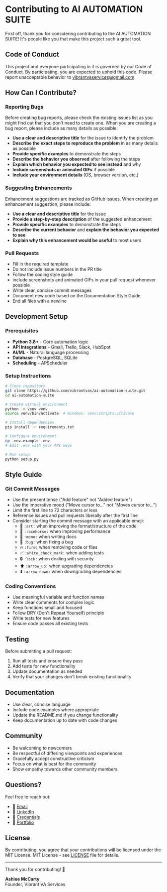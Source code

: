 # Contributing to AI AUTOMATION SUITE

First off, thank you for considering contributing to the AI AUTOMATION SUITE! It's people like you that make this project such a great tool.

## Code of Conduct

This project and everyone participating in it is governed by our Code of Conduct. By participating, you are expected to uphold this code. Please report unacceptable behavior to vibrantvaservices@gmail.com.

## How Can I Contribute?

### Reporting Bugs

Before creating bug reports, please check the existing issues list as you might find out that you don't need to create one. When you are creating a bug report, please include as many details as possible:

* **Use a clear and descriptive title** for the issue to identify the problem
* **Describe the exact steps to reproduce the problem** in as many details as possible
* **Provide specific examples** to demonstrate the steps
* **Describe the behavior you observed** after following the steps
* **Explain which behavior you expected to see instead** and why
* **Include screenshots or animated GIFs** if possible
* **Include your environment details** (OS, browser version, etc.)

### Suggesting Enhancements

Enhancement suggestions are tracked as GitHub issues. When creating an enhancement suggestion, please include:

* **Use a clear and descriptive title** for the issue
* **Provide a step-by-step description** of the suggested enhancement
* **Provide specific examples** to demonstrate the steps
* **Describe the current behavior** and **explain the behavior you expected to see**
* **Explain why this enhancement would be useful** to most users

### Pull Requests

* Fill in the required template
* Do not include issue numbers in the PR title
* Follow the coding style guide
* Include screenshots and animated GIFs in your pull request whenever possible
* Write clear, concise commit messages
* Document new code based on the Documentation Style Guide
* End all files with a newline

## Development Setup

### Prerequisites

- **Python 3.8+** - Core automation logic
- **API Integrations** - Gmail, Trello, Slack, HubSpot
- **AI/ML** - Natural language processing
- **Database** - PostgreSQL, SQLite
- **Scheduling** - APScheduler

### Setup Instructions

```bash
# Clone repository
git clone https://github.com/vibrantvas/ai-automation-suite.git
cd ai-automation-suite

# Create virtual environment
python -m venv venv
source venv/bin/activate  # Windows: venv\Scripts\activate

# Install dependencies
pip install -r requirements.txt

# Configure environment
cp .env.example .env
# Edit .env with your API keys

# Run setup
python setup.py
```

## Style Guide

### Git Commit Messages

* Use the present tense ("Add feature" not "Added feature")
* Use the imperative mood ("Move cursor to..." not "Moves cursor to...")
* Limit the first line to 72 characters or less
* Reference issues and pull requests liberally after the first line
* Consider starting the commit message with an applicable emoji:
    * 🎨 `:art:` when improving the format/structure of the code
    * 🐎 `:racehorse:` when improving performance
    * 📝 `:memo:` when writing docs
    * 🐛 `:bug:` when fixing a bug
    * 🔥 `:fire:` when removing code or files
    * ✅ `:white_check_mark:` when adding tests
    * 🔒 `:lock:` when dealing with security
    * ⬆️ `:arrow_up:` when upgrading dependencies
    * ⬇️ `:arrow_down:` when downgrading dependencies

### Coding Conventions

* Use meaningful variable and function names
* Write clear comments for complex logic
* Keep functions small and focused
* Follow DRY (Don't Repeat Yourself) principle
* Write tests for new features
* Ensure code passes all existing tests

## Testing

Before submitting a pull request:

1. Run all tests and ensure they pass
2. Add tests for new functionality
3. Update documentation as needed
4. Verify that your changes don't break existing functionality

## Documentation

* Use clear, concise language
* Include code examples where appropriate
* Update the README.md if you change functionality
* Keep documentation up to date with code changes

## Community

* Be welcoming to newcomers
* Be respectful of differing viewpoints and experiences
* Gracefully accept constructive criticism
* Focus on what is best for the community
* Show empathy towards other community members

## Questions?

Feel free to reach out:

- 📧 [Email](mailto:vibrantvaservices@gmail.com)
- 💼 [LinkedIn](https://linkedin.com/in/vibrantvas)
- 🐙 [Credentials](https://www.credential.net/profile/ash-devry/wallet)
- 📂 [Portfolio](https://github.com/vibrantvas/portfolio)

## License

By contributing, you agree that your contributions will be licensed under the MIT License. 
MIT License - see [LICENSE](LICENSE) file for details.

---

Thank you for contributing! 🎉

**Ashlee McCarty**  
Founder, Vibrant VA Services
